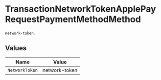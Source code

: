 # TransactionNetworkTokenApplePayRequestPaymentMethodMethod

`network-token`.


## Values

| Name           | Value          |
| -------------- | -------------- |
| `NetworkToken` | network-token  |